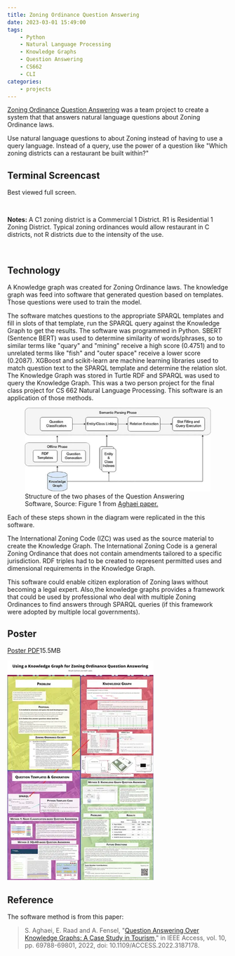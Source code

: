 ```yaml
---
title: Zoning Ordinance Question Answering
date: 2023-03-01 15:49:00
tags: 
    - Python
    - Natural Language Processing
    - Knowledge Graphs
    - Question Answering
    - CS662
    - CLI
categories:
    - projects
---
```


[Zoning Ordinance Question Answering](https://github.com/micahcochran/cs662-qa-land-dev-law-sys) was a team project to create a system that that answers natural language questions about Zoning Ordinance laws.  

Use natural language questions to about Zoning instead of having to use a query language.  Instead of a query, use the power of a question like "Which zoning districts can a restaurant be built within?"


## Terminal Screencast

Best viewed full screen.

<div id="screencast-player"></div>

<br>

**Notes:** A C1 zoning district is a Commercial 1 District.  R1 is Residential 1 Zoning District.  Typical zoning ordinances would allow restaurant in C districts, not R districts due to the intensity of the use. 


<br>

## Technology
A Knowledge graph was created for Zoning Ordinance laws.  The knowledge graph was feed into software that generated question based on templates.  Those questions were used to train the model.  

The software matches questions to the appropriate SPARQL templates and fill in slots of that template, run the SPARQL query against the Knowledge Graph to get the results. The software was programmed in Python.  SBERT (Sentence BERT) was used to determine similarity of words/phrases, so to similar terms like "quary" and "mining" receive a high score (0.4751) and to unrelated terms like "fish" and "outer space" receive a lower score (0.2087).   XGBoost and scikit-learn are machine learning libraries used to match question text to the SPARQL template and determine the relation slot.  The Knowledge Graph was stored in Turtle RDF and SPARQL was used to query the Knowledge Graph. This was a two person project for the final class project for CS 662 Natural Language Processing.  This software is an application of those methods.


<figure>
    <img src="/images/qakg-tourism.jpg">
    <figcaption> Structure of the two phases of the Question Answering Software, Source: Figure 1 from <a href="#Reference">Aghaei paper.</a></figcaption>
</figure>


Each of these steps shown in the diagram were replicated in the this software.

The International Zoning Code (IZC) was used as the source material to create the Knowledge Graph. The International Zoning Code is a general Zoning Ordinance that does not contain amendments tailored to a specific jurisdiction. RDF triples had to be created to represent permitted uses and dimensional requirements in the Knowledge Graph.

This software could enable citizen exploration of Zoning laws without becoming a legal expert.  Also,the knowledge graphs provides a framework that could be used by professional who deal with multiple Zoning Ordinances to find answers through SPARQL queries (if this framework  were adopted by multiple local governments).


## Poster

<a href="https://github.com/micahcochran/cs662-qa-land-dev-law-sys/raw/main/poster/2022-11-29-final-poster.pdf" target="_self">Poster PDF</a>15.5MB

[![Poster](/images/2022-11-29-final-poster.webp)](https://github.com/micahcochran/cs662-qa-land-dev-law-sys/raw/main/poster/2022-11-29-final-poster.pdf)


## Reference
The software method is from this paper:
> S. Aghaei, E. Raad and A. Fensel, "[Question Answering Over Knowledge Graphs: A Case Study in Tourism,](https://ieeexplore.ieee.org/document/9810255)" in IEEE Access, vol. 10, pp. 69788-69801, 2022, doi: 10.1109/ACCESS.2022.3187178.




<script src="/ascii/asciinema-player.min.js"></script>
<script>
    AsciinemaPlayer.create('/ascii/kgqas.cast', document.getElementById('screencast-player'), {
         preload: true,
         theme: "urban",
//         theme: "tango",
    });
</script>